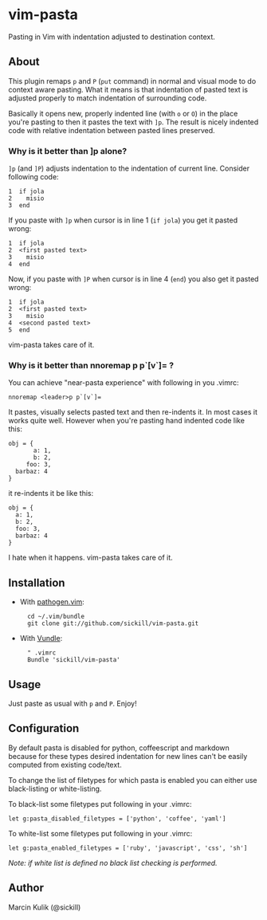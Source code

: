 # vim-pasta

Pasting in Vim with indentation adjusted to destination context.

## About

This plugin remaps `p` and `P` (`put` command) in normal and visual mode to do
context aware pasting. What it means is that indentation of pasted text is
adjusted properly to match indentation of surrounding code.

Basically it opens new, properly indented line (with `o` or `O`) in the place
you're pasting to then it pastes the text with `]p`. The result is nicely
indented code with relative indentation between pasted lines preserved.

### Why is it better than ]p alone?

`]p` (and `]P`) adjusts indentation to the indentation of current line.
Consider following code:

    1  if jola
    2    misio
    3  end

If you paste with `]p` when cursor is in line 1 (`if jola`) you get it pasted
wrong:

    1  if jola
    2  <first pasted text>
    3    misio
    4  end

Now, if you paste with `]P` when cursor is in line 4 (`end`) you also get it
pasted wrong:

    1  if jola
    2  <first pasted text>
    3    misio
    4  <second pasted text>
    5  end

vim-pasta takes care of it.

### Why is it better than nnoremap <leader>p p\`[v\`]= ?

You can achieve "near-pasta experience" with following in you .vimrc:

    nnoremap <leader>p p`[v`]=

It pastes, visually selects pasted text and then re-indents it. In most cases
it works quite well. However when you're pasting hand indented code like this:

    obj = {
           a: 1,
           b: 2,
         foo: 3,
      barbaz: 4
    }

it re-indents it be like this:

    obj = {
      a: 1,
      b: 2,
      foo: 3,
      barbaz: 4
    }

I hate when it happens. vim-pasta takes care of it.

## Installation

* With [pathogen.vim](https://github.com/tpope/vim-pathogen):

        cd ~/.vim/bundle
        git clone git://github.com/sickill/vim-pasta.git

* With [Vundle](https://github.com/gmarik/vundle):

        " .vimrc
        Bundle 'sickill/vim-pasta'

## Usage

Just paste as usual with `p` and `P`. Enjoy!

## Configuration

By default pasta is disabled for python, coffeescript and markdown because for
these types desired indentation for new lines can't be easily computed from
existing code/text.

To change the list of filetypes for which pasta is enabled you can either
use black-listing or white-listing.

To black-list some filetypes put following in your .vimrc:

    let g:pasta_disabled_filetypes = ['python', 'coffee', 'yaml']

To white-list some filetypes put following in your .vimrc:

    let g:pasta_enabled_filetypes = ['ruby', 'javascript', 'css', 'sh']

*Note: if white list is defined no black list checking is performed.*

## Author

Marcin Kulik (@sickill)
